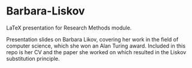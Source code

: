# Barbara-Liskov
LaTeX presentation for Research Methods module.

Presentation slides on Barbara Likov, covering her work in the field of computer science, which she won an Alan Turing award.
Included in this repo is her CV and the paper she worked on which resulted in the Liskov substitution principle.
